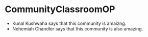 # CommunityClassroomOP

- Kunal Kushwaha says that this community is amaizng.
- Nehemiah Chandler says that this community is also amazing.

